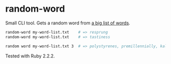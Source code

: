 random-word
===========

Small CLI tool. Gets a random word from [a big list of words](https://code.google.com/p/dotnetperls-controls/downloads/detail?name=enable1.txt).

```sh
random-word my-word-list.txt    # => resprung
random-word my-word-list.txt    # => tastiness

random word my-word-list.txt 3  # => polystyrenes, premillennially, kalimba
```

Tested with Ruby 2.2.2.
